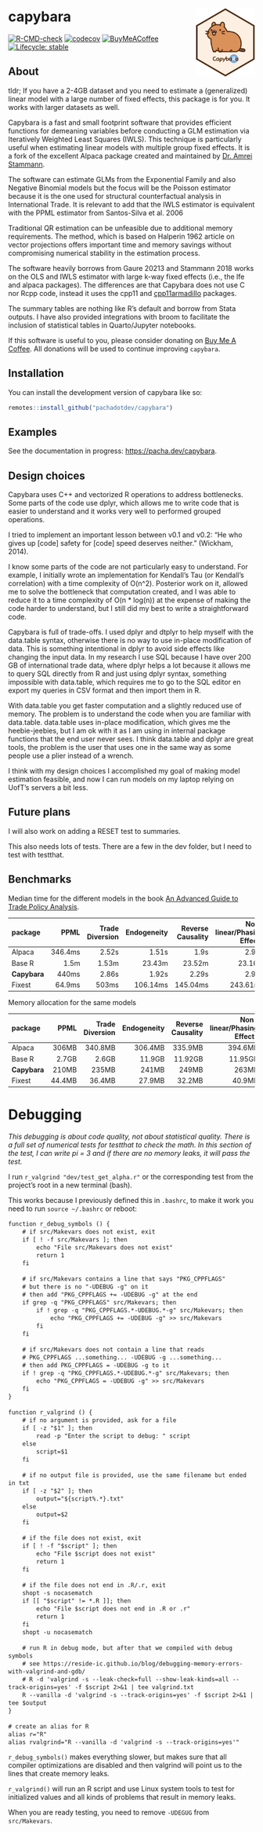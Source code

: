 
<!-- README.md is generated from README.Rmd. Please edit that file -->

# capybara <img src="man/figures/logo.svg" align="right" height="139" alt="" />

<!-- badges: start -->

[![R-CMD-check](https://github.com/pachadotdev/capybara/actions/workflows/R-CMD-check.yaml/badge.svg)](https://github.com/pachadotdev/capybara/actions/workflows/R-CMD-check.yaml)
[![codecov](https://codecov.io/gh/pachadotdev/capybara/graph/badge.svg?token=kDP0pWmfRk)](https://codecov.io/gh/pachadotdev/capybara)
[![BuyMeACoffee](https://raw.githubusercontent.com/pachadotdev/buymeacoffee-badges/main/bmc-donate-yellow.svg)](https://www.buymeacoffee.com/pacha)
[![Lifecycle:
stable](https://img.shields.io/badge/lifecycle-stable-brightgreen.svg)](https://lifecycle.r-lib.org/articles/stages.html#stable)
<!-- badges: end -->

## About

tldr; If you have a 2-4GB dataset and you need to estimate a
(generalized) linear model with a large number of fixed effects, this
package is for you. It works with larger datasets as well.

Capybara is a fast and small footprint software that provides efficient
functions for demeaning variables before conducting a GLM estimation via
Iteratively Weighted Least Squares (IWLS). This technique is
particularly useful when estimating linear models with multiple group
fixed effects. It is a fork of the excellent Alpaca package created and
maintained by [Dr. Amrei Stammann](https://github.com/amrei-stammann).

The software can estimate GLMs from the Exponential Family and also
Negative Binomial models but the focus will be the Poisson estimator
because it is the one used for structural counterfactual analysis in
International Trade. It is relevant to add that the IWLS estimator is
equivalent with the PPML estimator from Santos-Silva et al. 2006

Traditional QR estimation can be unfeasible due to additional memory
requirements. The method, which is based on Halperin 1962 article on
vector projections offers important time and memory savings without
compromising numerical stability in the estimation process.

The software heavily borrows from Gaure 20213 and Stammann 2018 works on
the OLS and IWLS estimator with large k-way fixed effects (i.e., the lfe
and alpaca packages). The differences are that Capybara does not use C
nor Rcpp code, instead it uses the cpp11 and
[cpp11armadillo](https://github.com/pachadotdev/cpp11armadillo)
packages.

The summary tables are nothing like R’s default and borrow from Stata
outputs. I have also provided integrations with broom to facilitate the
inclusion of statistical tables in Quarto/Jupyter notebooks.

If this software is useful to you, please consider donating on [Buy Me A
Coffee](https://buymeacoffee.com/pacha). All donations will be used to
continue improving `capybara`.

## Installation

You can install the development version of capybara like so:

``` r
remotes::install_github("pachadotdev/capybara")
```

## Examples

See the documentation in progress: <https://pacha.dev/capybara>.

## Design choices

Capybara uses C++ and vectorized R operations to address bottlenecks.
Some parts of the code use dplyr, which allows me to write code that is
easier to understand and it works very well to performed grouped
operations.

I tried to implement an important lesson between v0.1 and v0.2: “He who
gives up \[code\] safety for \[code\] speed deserves neither.” (Wickham,
2014).

I know some parts of the code are not particularly easy to understand.
For example, I initially wrote an implementation for Kendall’s Tau (or
Kendall’s correlation) with a time complexity of O(n^2). Posterior work
on it, allowed me to solve the bottleneck that computation created, and
I was able to reduce it to a time complexity of O(n \* log(n)) at the
expense of making the code harder to understand, but I still did my best
to write a straightforward code.

Capybara is full of trade-offs. I used dplyr and dtplyr to help myself
with the data.table syntax, otherwise there is no way to use in-place
modification of data. This is something intentional in dplyr to avoid
side effects like changing the input data. In my research I use SQL
because I have over 200 GB of international trade data, where dplyr
helps a lot because it allows me to query SQL directly from R and just
using dplyr syntax, something impossible with data.table, which requires
me to go to the SQL editor en export my queries in CSV format and then
import them in R.

With data.table you get faster computation and a slightly reduced use of
memory. The problem is to understand the code when you are familiar with
data.table. data.table uses in-place modification, which gives me the
heebie-jeebies, but I am ok with it as I am using in internal package
functions that the end user never sees. I think data.table and dplyr are
great tools, the problem is the user that uses one in the same way as
some people use a plier instead of a wrench.

I think with my design choices I accomplished my goal of making model
estimation feasible, and now I can run models on my laptop relying on
UofT’s servers a bit less.

## Future plans

I will also work on adding a RESET test to summaries.

This also needs lots of tests. There are a few in the dev folder, but I
need to test with testthat.

## Benchmarks

Median time for the different models in the book [An Advanced Guide to
Trade Policy
Analysis](https://www.wto.org/english/res_e/publications_e/advancedguide2016_e.htm).

| package      |    PPML | Trade Diversion | Endogeneity | Reverse Causality | Non-linear/Phasing Effects | Globalization |
| :----------- | ------: | --------------: | ----------: | ----------------: | -------------------------: | ------------: |
| Alpaca       | 346.4ms |           2.52s |       1.51s |              1.9s |                      2.96s |         5.57s |
| Base R       |    1.5m |           1.53m |      23.43m |            23.52m |                     23.16m |        24.85m |
| **Capybara** |   440ms |           2.86s |       1.92s |             2.29s |                      2.96s |         4.46s |
| Fixest       |  64.9ms |           503ms |    106.14ms |          145.04ms |                   243.61ms |       524.7ms |

Memory allocation for the same models

| package      |   PPML | Trade Diversion | Endogeneity | Reverse Causality | Non-linear/Phasing Effects | Globalization |
| :----------- | -----: | --------------: | ----------: | ----------------: | -------------------------: | ------------: |
| Alpaca       |  306MB |         340.8MB |     306.4MB |           335.9MB |                    394.6MB |       541.3MB |
| Base R       |  2.7GB |           2.6GB |      11.9GB |           11.92GB |                    11.95GB |       11.97GB |
| **Capybara** |  210MB |           235MB |       241MB |             249MB |                      263MB |         299MB |
| Fixest       | 44.4MB |          36.4MB |      27.9MB |            32.2MB |                     40.9MB |        62.7MB |

# Debugging

*This debugging is about code quality, not about statistical quality.*
*There is a full set of numerical tests for testthat to check the math.*
*In this section of the test, I can write pi = 3 and if there are no
memory leaks, it will pass the test.*

I run `r_valgrind "dev/test_get_alpha.r"` or the corresponding test from
the project’s root in a new terminal (bash).

This works because I previously defined this in `.bashrc`, to make it
work you need to run `source ~/.bashrc` or reboot:

    function r_debug_symbols () {
        # if src/Makevars does not exist, exit
        if [ ! -f src/Makevars ]; then
            echo "File src/Makevars does not exist"
            return 1
        fi
    
        # if src/Makevars contains a line that says "PKG_CPPFLAGS"
        # but there is no "-UDEBUG -g" on it
        # then add "PKG_CPPFLAGS += -UDEBUG -g" at the end
        if grep -q "PKG_CPPFLAGS" src/Makevars; then
            if ! grep -q "PKG_CPPFLAGS.*-UDEBUG.*-g" src/Makevars; then
                echo "PKG_CPPFLAGS += -UDEBUG -g" >> src/Makevars
            fi
        fi
    
        # if src/Makevars does not contain a line that reads
        # PKG_CPPFLAGS ...something... -UDEBUG -g ...something...
        # then add PKG_CPPFLAGS = -UDEBUG -g to it
        if ! grep -q "PKG_CPPFLAGS.*-UDEBUG.*-g" src/Makevars; then
            echo "PKG_CPPFLAGS = -UDEBUG -g" >> src/Makevars
        fi
    }
    
    function r_valgrind () {
        # if no argument is provided, ask for a file
        if [ -z "$1" ]; then
            read -p "Enter the script to debug: " script
        else
            script=$1
        fi
    
        # if no output file is provided, use the same filename but ended in txt
        if [ -z "$2" ]; then
            output="${script%.*}.txt"
        else
            output=$2
        fi
    
        # if the file does not exist, exit
        if [ ! -f "$script" ]; then
            echo "File $script does not exist"
            return 1
        fi
    
        # if the file does not end in .R/.r, exit
        shopt -s nocasematch
        if [[ "$script" != *.R ]]; then
            echo "File $script does not end in .R or .r"
            return 1
        fi
        shopt -u nocasematch
    
        # run R in debug mode, but after that we compiled with debug symbols
        # see https://reside-ic.github.io/blog/debugging-memory-errors-with-valgrind-and-gdb/
        # R -d 'valgrind -s --leak-check=full --show-leak-kinds=all --track-origins=yes' -f $script 2>&1 | tee valgrind.txt
        R --vanilla -d 'valgrind -s --track-origins=yes' -f $script 2>&1 | tee $output
    }
    
    # create an alias for R
    alias r="R"
    alias rvalgrind="R --vanilla -d 'valgrind -s --track-origins=yes'"

`r_debug_symbols()` makes everything slower, but makes sure that all
compiler optimizations are disabled and then valgrind will point us to
the lines that create memory leaks.

`r_valgrind()` will run an R script and use Linux system tools to test
for initialized values and all kinds of problems that result in memory
leaks.

When you are ready testing, you need to remove `-UDEGUG` from
`src/Makevars`.
